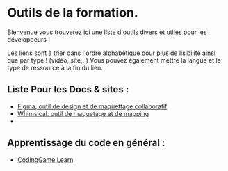 # Outils de la formation.  

Bienvenue vous trouverez ici une liste d'outils divers et utiles pour les développeurs !

Les liens sont à trier dans l'ordre alphabétique pour plus de lisibilité ainsi que par type ! (vidéo, site,..)
Vous pouvez également mettre la langue et le type de ressource à la fin du lien.

## Liste Pour les Docs & sites :   

* [Figma, outil de design et de maquettage collaboratif](https://www.figma.com/)
* [Whimsical, outil de maquetage et de mapping](https://whimsical.com/)
*


## Apprentissage du code en général :

* [CodingGame Learn](https://www.codingame.com/learn)